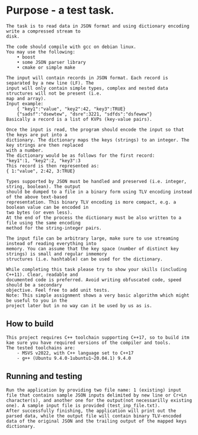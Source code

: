 
# Purpose - a test task.

    The task is to read data in JSON format and using dictionary encoding write a compressed stream to
    disk.
    
    The code should compile with gcc on debian linux.
    You may use the following:
        • boost
        • some JSON parser library
        • cmake or simple make
    
    The input will contain records in JSON format. Each record is separated by a new line (LF). The
    input will only contain simple types, complex and nested data structures will not be present (i.e.
    map and array).
    Input example:
        { "key1":"value", "key2":42, "key3":TRUE}
        {"sadsf":"dsewtew", "dsre":3221, "sdfds":"dsfewew"}
    Basically a record is a list of KVPs (key-value pairs).
    
    Once the input is read, the program should encode the input so that the keys are put into a
    dictionary. The dictionary maps the keys (strings) to an integer. The key strings are then replaced
    with a number.
    The dictionary would be as follows for the first record:
    "key1":1, "key2":2, "key3":3
    This record is then represented as:
    { 1:"value", 2:42, 3:TRUE}
    
    Types supported by JSON must be handled and preserved (i.e. integer, string, boolean). The output
    should be dumped to a file in a binary form using TLV encoding instead of the above text-based
    representation. This binary TLV encoding is more compact, e.g. a boolean value can be encoded in
    two bytes (or even less).
    At the end of the process the dictionary must be also written to a file using the same encoding
    method for the string-integer pairs.
    
    The input file can be arbitrary large, make sure to use streaming instead of reading everything into
    memory. You can assume that the key space (number of distinct key strings) is small and regular inmemory
    structures (i.e. hashtable) can be used for the dictionary.
    
    While completing this task please try to show your skills (including C++11). Clear, readable and
    documented code is preferred. Avoid writing obfuscated code, speed should be a secondary
    objective. Feel free to add unit tests.
    Note: This simple assignment shows a very basic algorithm which might be useful to you in the
    project later but in no way can it be used by us as is.

## How to build
    This project requires C++ toolchain supporting C++17, so to build itm kae sure you have required versions of the compiler and tools.
    The tested toolchains are:
        - MSVS v2022, with C++ language set to C++17
        - g++ (Ubuntu 9.4.0-1ubuntu1~20.04.1) 9.4.0

## Running and testing
    Run the application by providing two file name: 1 (existing) input file that contains sample JSON inputs delimited by new line or Cr+Ln
    character(s), and another one for the output(not necessarilly existing one). A sample input file is provided (test_inp_file.txt).
    After successfully finishing, the application will print out the parsed data, while the output file will contain binary TLV-encoded 
    data of the original JSON and the trailing output of the mapped keys dictionary.
